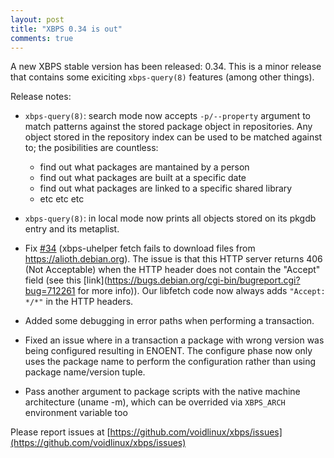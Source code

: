 ```yaml
---
layout: post
title: "XBPS 0.34 is out"
comments: true
---
```


A new XBPS stable version has been released: 0.34. This is a minor release
that contains some exiciting `xbps-query(8)` features (among other things).

Release notes:

- `xbps-query(8)`: search mode now accepts `-p/--property` argument to match patterns
against the stored package object in repositories. Any object stored in the repository
index can be used to be matched against to; the posibilities are countless:

	- find out what packages are mantained by a person
	- find out what packages are built at a specific date
	- find out what packages are linked to a specific shared library
	- etc etc etc

- `xbps-query(8)`: in local mode now prints all objects stored on its pkgdb entry
and its metaplist.

- Fix [#34](https://github.com/voidlinux/xbps/issues/34)
(xbps-uhelper fetch fails to download files from https://alioth.debian.org).
The issue is that this HTTP server returns 406 (Not Acceptable) when the HTTP
header does not contain the "Accept" field (see
this [link](https://bugs.debian.org/cgi-bin/bugreport.cgi?bug=712261 for more info)).
Our libfetch code now always adds `"Accept: */*"` in the HTTP headers.

- Added some debugging in error paths when performing a transaction.

- Fixed an issue where in a transaction a package with wrong version was being
configured resulting in ENOENT. The configure phase now only uses the package
name to perform the configuration rather than using package name/version tuple.

- Pass another argument to package scripts with the native machine architecture
(uname -m), which can be overrided via `XBPS_ARCH` environment variable too

Please report issues at
[https://github.com/voidlinux/xbps/issues](https://github.com/voidlinux/xbps/issues)

